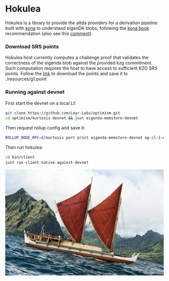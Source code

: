 # Hokulea

Hokulea is a library to provide the altda providers for a derivation pipeline built with [kona](https://github.com/anton-rs/kona) to understand eigenDA blobs, following the [kona book](https://anton-rs.github.io/kona/sdk/pipeline/providers.html#implementing-a-custom-data-availability-provider) recommendation (also see this [comment](https://github.com/anton-rs/kona/pull/862#issuecomment-2515038089)).

### Download SRS points
Hokulea host currently computes a challenge proof that validates the correctness of the eigenda blob against the provided kzg commitment. Such computation requires the host to have access to sufficient KZG SRS points. Follow the [link](https://github.com/Layr-Labs/eigenda-proxy/tree/main/resources) to download the points and save it to ./resources/g1.point

### Running against devnet

First start the devnet on a local L1:
```bash
git clone https://github.com/Layr-Labs/optimism.git
cd optimism/kurtosis-devnet && just eigenda-memstore-devnet
```
Then request rollup config and save it:
```bash
ROLLUP_NODE_RPC=$(kurtosis port print eigenda-memstore-devnet op-cl-1-op-node-op-geth-op-kurtosis http) && curl -X POST -H "Content-Type: application/json" --data     '{"jsonrpc":"2.0","method":"optimism_rollupConfig","params":[],"id":1}' $ROLLUP_NODE_RPC | jq .result > rollup.json
```
Then run hokulea:
```bash
cd bin/client
just run-client-native-against-devnet
```

![](./hokulea.jpeg)
